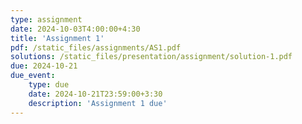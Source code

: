 ```yaml
---
type: assignment
date: 2024-10-03T4:00:00+4:30
title: 'Assignment 1'
pdf: /static_files/assignments/AS1.pdf
solutions: /static_files/presentation/assignment/solution-1.pdf
due: 2024-10-21
due_event: 
    type: due
    date: 2024-10-21T23:59:00+3:30
    description: 'Assignment 1 due'
---
```

